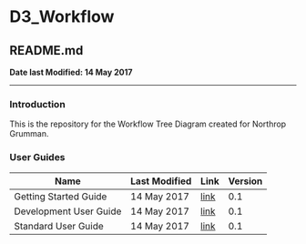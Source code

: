 # D3_Workflow

## README.md

**Date last Modified: 14 May 2017**

--------------------------------------------------------------------------------

### Introduction

This is the repository for the Workflow Tree Diagram created for Northrop Grumman.

### User Guides

Name                   | Last Modified | Link             | Version
---------------------- | ------------- | ---------------- | -------
Getting Started Guide  | 14 May 2017   | [link](intro.md) | 0.1  
Development User Guide | 14 May 2017   | [link](dev.md)   | 0.1
Standard User Guide    | 14 May 2017   | [link](user.md)  | 0.1
